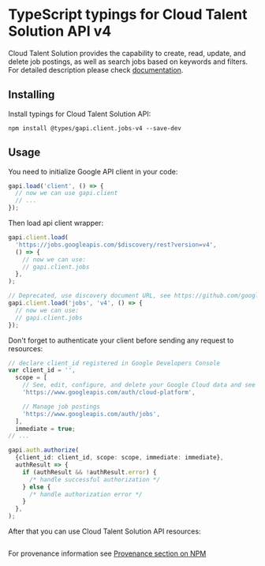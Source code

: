 # TypeScript typings for Cloud Talent Solution API v4

Cloud Talent Solution provides the capability to create, read, update, and delete job postings, as well as search jobs based on keywords and filters.
For detailed description please check [documentation](https://cloud.google.com/talent-solution/job-search/docs/).

## Installing

Install typings for Cloud Talent Solution API:

```
npm install @types/gapi.client.jobs-v4 --save-dev
```

## Usage

You need to initialize Google API client in your code:

```typescript
gapi.load('client', () => {
  // now we can use gapi.client
  // ...
});
```

Then load api client wrapper:

```typescript
gapi.client.load(
  'https://jobs.googleapis.com/$discovery/rest?version=v4',
  () => {
    // now we can use:
    // gapi.client.jobs
  },
);
```

```typescript
// Deprecated, use discovery document URL, see https://github.com/google/google-api-javascript-client/blob/master/docs/reference.md#----gapiclientloadname----version----callback--
gapi.client.load('jobs', 'v4', () => {
  // now we can use:
  // gapi.client.jobs
});
```

Don't forget to authenticate your client before sending any request to resources:

```typescript
// declare client_id registered in Google Developers Console
var client_id = '',
  scope = [
    // See, edit, configure, and delete your Google Cloud data and see the email address for your Google Account.
    'https://www.googleapis.com/auth/cloud-platform',

    // Manage job postings
    'https://www.googleapis.com/auth/jobs',
  ],
  immediate = true;
// ...

gapi.auth.authorize(
  {client_id: client_id, scope: scope, immediate: immediate},
  authResult => {
    if (authResult && !authResult.error) {
      /* handle successful authorization */
    } else {
      /* handle authorization error */
    }
  },
);
```

After that you can use Cloud Talent Solution API resources: <!-- TODO: make this work for multiple namespaces -->

```typescript

```

For provenance information see [Provenance section on NPM](https://www.npmjs.com/package/@maxim_mazurok/gapi.client.jobs-v4#Provenance:~:text=none-,Provenance,-Built%20and%20signed)
